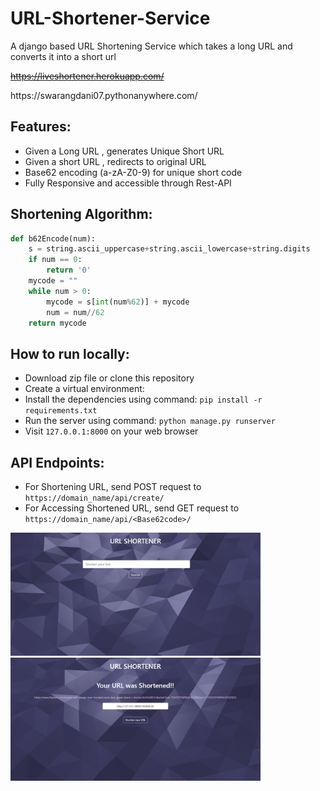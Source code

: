 # URL-Shortener-Service
A django based URL Shortening Service which takes a long URL and converts it into a short url

~~https://liveshortener.herokuapp.com/~~
<p>https://swarangdani07.pythonanywhere.com/</p>

## Features:

*   Given a Long URL , generates Unique Short URL
*   Given a short URL , redirects to original URL
*   Base62 encoding  (a-zA-Z0-9)  for unique short code
*   Fully Responsive and accessible through Rest-API

## Shortening Algorithm:

```python
def b62Encode(num):
    s = string.ascii_uppercase+string.ascii_lowercase+string.digits
    if num == 0:
        return '0'
    mycode = ""
    while num > 0:
        mycode = s[int(num%62)] + mycode
        num = num//62
    return mycode
```

## How to run locally:

*   Download zip file or clone this repository
*   Create a virtual environment:
*   Install the dependencies using command:  `pip install -r requirements.txt`
*   Run the server using command:  `python manage.py runserver`
*   Visit `127.0.0.1:8000` on your web browser

## API Endpoints:

*   For Shortening URL, send POST request to `https://domain_name/api/create/`
*   For Accessing Shortened URL, send GET request to `https://domain_name/api/<Base62code>/`

<img src="URLShortenApp/static/URLShortenApp/images/hm-page.png" width="400">      
<img src="URLShortenApp/static/URLShortenApp/images/success-page.png" width="400">
